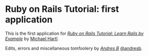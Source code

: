 # Ruby on Rails Tutorial: first application

This is the first application for
[*Ruby on Rails Tutorial: Learn Rails by Example*](http://railstutorial.org/) 
by [Michael Hartl](http://michaelhartl.com/).

Edits, errors and miscellaneous tomfoolery by [*Andres B*](http://andresb.net) [@andresb](http://twitter.com/andresb).
